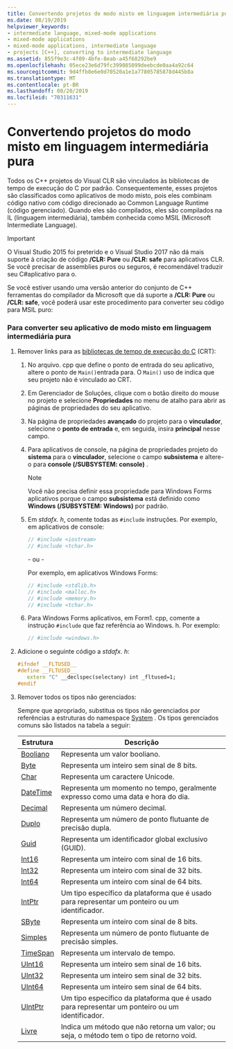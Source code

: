 ```yaml
---
title: Convertendo projetos do modo misto em linguagem intermediária pura
ms.date: 08/19/2019
helpviewer_keywords:
- intermediate language, mixed-mode applications
- mixed-mode applications
- mixed-mode applications, intermediate language
- projects [C++], converting to intermediate language
ms.assetid: 855f9e3c-4f09-4bfe-8eab-a45f68292be9
ms.openlocfilehash: 05ece23e6d79fc399085099deebcde0aa4a92c64
ms.sourcegitcommit: 9d4ffb8e6e0d70520a1e1a77805785878d445b8a
ms.translationtype: MT
ms.contentlocale: pt-BR
ms.lasthandoff: 08/20/2019
ms.locfileid: "70311631"
---
```

# <a name="converting-projects-from-mixed-mode-to-pure-intermediate-language"></a>Convertendo projetos do modo misto em linguagem intermediária pura

Todos os C++ projetos do Visual CLR são vinculados às bibliotecas de tempo de execução do C por padrão. Consequentemente, esses projetos são classificados como aplicativos de modo misto, pois eles combinam código nativo com código direcionado ao Common Language Runtime (código gerenciado). Quando eles são compilados, eles são compilados na IL (linguagem intermediária), também conhecida como MSIL (Microsoft Intermediate Language).

> [!IMPORTANT]
> O Visual Studio 2015 foi preterido e o Visual Studio 2017 não dá mais suporte à criação de código **/CLR: Pure** ou **/CLR: safe** para aplicativos CLR. Se você precisar de assemblies puros ou seguros, é recomendável traduzir seu C#aplicativo para o.

Se você estiver usando uma versão anterior do conjunto de C++ ferramentas do compilador da Microsoft que dá suporte a **/CLR: Pure** ou **/CLR: safe**, você poderá usar este procedimento para converter seu código para MSIL puro:

### <a name="to-convert-your-mixed-mode-application-into-pure-intermediate-language"></a>Para converter seu aplicativo de modo misto em linguagem intermediária pura

1. Remover links para as [bibliotecas de tempo de execução do C](../c-runtime-library/crt-library-features.md) (CRT):

   1. No arquivo. cpp que define o ponto de entrada do seu aplicativo, altere o ponto de `Main()`entrada para. O `Main()` uso de indica que seu projeto não é vinculado ao CRT.

   2. Em Gerenciador de Soluções, clique com o botão direito do mouse no projeto e selecione **Propriedades** no menu de atalho para abrir as páginas de propriedades do seu aplicativo.

   3. Na página de propriedades **avançado** do projeto para o **vinculador**, selecione o **ponto de entrada** e, em seguida, insira **principal** nesse campo.

   4. Para aplicativos de console, na página de propriedades projeto do **sistema** para o **vinculador**, selecione o campo **subsistema** e altere-o para **console (/SUBSYSTEM: console)** .

      > [!NOTE]
      > Você não precisa definir essa propriedade para Windows Forms aplicativos porque o campo **subsistema** está definido como **Windows (/SUBSYSTEM: Windows)** por padrão.

   5. Em *stdafx. h*, comente todas as `#include` instruções. Por exemplo, em aplicativos de console:

      ```cpp
      // #include <iostream>
      // #include <tchar.h>
      ```

       - ou -

       Por exemplo, em aplicativos Windows Forms:

      ```cpp
      // #include <stdlib.h>
      // #include <malloc.h>
      // #include <memory.h>
      // #include <tchar.h>
      ```

   6. Para Windows Forms aplicativos, em Form1. cpp, comente a instrução `#include` que faz referência ao Windows. h. Por exemplo:

      ```cpp
      // #include <windows.h>
      ```

2. Adicione o seguinte código a *stdafx. h*:

   ```cpp
   #ifndef __FLTUSED__
   #define __FLTUSED__
      extern "C" __declspec(selectany) int _fltused=1;
   #endif
   ```

3. Remover todos os tipos não gerenciados:

   Sempre que apropriado, substitua os tipos não gerenciados por referências a estruturas do namespace [System](/dotnet/api/system) . Os tipos gerenciados comuns são listados na tabela a seguir:

   |Estrutura|Descrição|
   |---------------|-----------------|
   |[Booliano](/dotnet/api/system.boolean)|Representa um valor booliano.|
   |[Byte](/dotnet/api/system.byte)|Representa um inteiro sem sinal de 8 bits.|
   |[Char](/dotnet/api/system.char)|Representa um caractere Unicode.|
   |[DateTime](/dotnet/api/system.datetime)|Representa um momento no tempo, geralmente expresso como uma data e hora do dia.|
   |[Decimal](/dotnet/api/system.decimal)|Representa um número decimal.|
   |[Duplo](/dotnet/api/system.double)|Representa um número de ponto flutuante de precisão dupla.|
   |[Guid](/dotnet/api/system.guid)|Representa um identificador global exclusivo (GUID).|
   |[Int16](/dotnet/api/system.int16)|Representa um inteiro com sinal de 16 bits.|
   |[Int32](/dotnet/api/system.int32)|Representa um inteiro com sinal de 32 bits.|
   |[Int64](/dotnet/api/system.int64)|Representa um inteiro com sinal de 64 bits.|
   |[IntPtr](/dotnet/api/system.intptr)|Um tipo específico da plataforma que é usado para representar um ponteiro ou um identificador.|
   |[SByte](/dotnet/api/system.byte)|Representa um inteiro com sinal de 8 bits.|
   |[Simples](/dotnet/api/system.single)|Representa um número de ponto flutuante de precisão simples.|
   |[TimeSpan](/dotnet/api/system.timespan)|Representa um intervalo de tempo.|
   |[UInt16](/dotnet/api/system.uint16)|Representa um inteiro sem sinal de 16 bits.|
   |[UInt32](/dotnet/api/system.uint32)|Representa um inteiro sem sinal de 32 bits.|
   |[UInt64](/dotnet/api/system.uint64)|Representa um inteiro sem sinal de 64 bits.|
   |[UIntPtr](/dotnet/api/system.uintptr)|Um tipo específico da plataforma que é usado para representar um ponteiro ou um identificador.|
   |[Livre](/dotnet/api/system.void)|Indica um método que não retorna um valor; ou seja, o método tem o tipo de retorno void.|